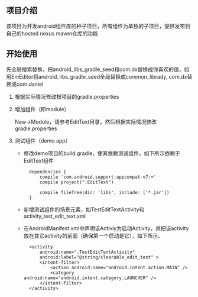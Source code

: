 ## 项目介绍

该项目为开发android组件库的种子项目，所有组件为单独的子项目，提供发布到自己的hosted nexus maven仓库的功能

## 开始使用

先全局搜索替换，把android_libs_gradle_seed和com.dx替换成你喜欢的值，如用EmEditor将android_libs_gradle_seed全局替换成common_librady, com.dx替换成com.daniel

1. 根据实际情况修改根项目的gradle.properties

2. 增加组件（即module）

	New->Module，请参考EditText目录，然后根据实际情况修改gradle.properties

3. 测试组件（demo app）

	- 修改demo项目的build.gradle，使其依赖测试组件，如下所示依赖于EditText组件

			dependencies {
			    compile 'com.android.support:appcompat-v7:+'
			    compile project(":EditText")
			
			    compile fileTree(dir: 'libs', include: ['*.jar'])
			}

	- 新增测试组件的场景元素，如TestEditTextActivity和activity_test_edit_text.xml

	- 在AndroidManifest.xml中声明该Activiy为启动Activity，并把该activity放在其它activity的前面（确保第一个启动是它），如下所示。

	        <activity
	            android:name=".TestEditTextActivity"
	            android:label="@string/clearable_edit_text" >
	            <intent-filter>
	                <action android:name="android.intent.action.MAIN" />
	                <category android:name="android.intent.category.LAUNCHER" />
	            </intent-filter>
	        </activity>